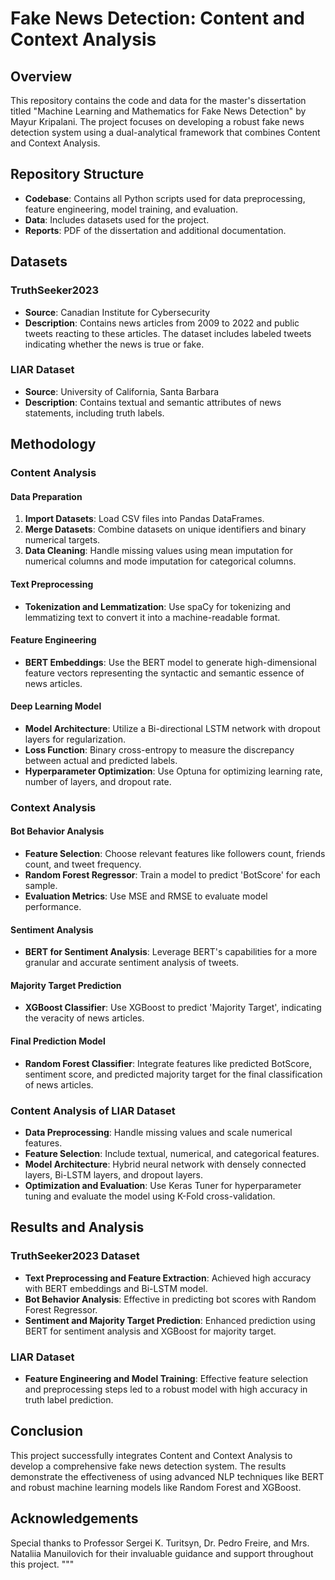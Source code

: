 # Fake News Detection: Content and Context Analysis

## Overview

This repository contains the code and data for the master's dissertation titled "Machine Learning and Mathematics for Fake News Detection" by Mayur Kripalani. The project focuses on developing a robust fake news detection system using a dual-analytical framework that combines Content and Context Analysis.

## Repository Structure

- **Codebase**: Contains all Python scripts used for data preprocessing, feature engineering, model training, and evaluation.
- **Data**: Includes datasets used for the project.
- **Reports**: PDF of the dissertation and additional documentation.

## Datasets

### TruthSeeker2023
- **Source**: Canadian Institute for Cybersecurity
- **Description**: Contains news articles from 2009 to 2022 and public tweets reacting to these articles. The dataset includes labeled tweets indicating whether the news is true or fake.

### LIAR Dataset
- **Source**: University of California, Santa Barbara
- **Description**: Contains textual and semantic attributes of news statements, including truth labels.

## Methodology

### Content Analysis

#### Data Preparation
1. **Import Datasets**: Load CSV files into Pandas DataFrames.
2. **Merge Datasets**: Combine datasets on unique identifiers and binary numerical targets.
3. **Data Cleaning**: Handle missing values using mean imputation for numerical columns and mode imputation for categorical columns.

#### Text Preprocessing
- **Tokenization and Lemmatization**: Use spaCy for tokenizing and lemmatizing text to convert it into a machine-readable format.

#### Feature Engineering
- **BERT Embeddings**: Use the BERT model to generate high-dimensional feature vectors representing the syntactic and semantic essence of news articles.

#### Deep Learning Model
- **Model Architecture**: Utilize a Bi-directional LSTM network with dropout layers for regularization.
- **Loss Function**: Binary cross-entropy to measure the discrepancy between actual and predicted labels.
- **Hyperparameter Optimization**: Use Optuna for optimizing learning rate, number of layers, and dropout rate.

### Context Analysis

#### Bot Behavior Analysis
- **Feature Selection**: Choose relevant features like followers count, friends count, and tweet frequency.
- **Random Forest Regressor**: Train a model to predict 'BotScore' for each sample.
- **Evaluation Metrics**: Use MSE and RMSE to evaluate model performance.

#### Sentiment Analysis
- **BERT for Sentiment Analysis**: Leverage BERT's capabilities for a more granular and accurate sentiment analysis of tweets.

#### Majority Target Prediction
- **XGBoost Classifier**: Use XGBoost to predict 'Majority Target', indicating the veracity of news articles.

#### Final Prediction Model
- **Random Forest Classifier**: Integrate features like predicted BotScore, sentiment score, and predicted majority target for the final classification of news articles.

### Content Analysis of LIAR Dataset
- **Data Preprocessing**: Handle missing values and scale numerical features.
- **Feature Selection**: Include textual, numerical, and categorical features.
- **Model Architecture**: Hybrid neural network with densely connected layers, Bi-LSTM layers, and dropout layers.
- **Optimization and Evaluation**: Use Keras Tuner for hyperparameter tuning and evaluate the model using K-Fold cross-validation.

## Results and Analysis

### TruthSeeker2023 Dataset
- **Text Preprocessing and Feature Extraction**: Achieved high accuracy with BERT embeddings and Bi-LSTM model.
- **Bot Behavior Analysis**: Effective in predicting bot scores with Random Forest Regressor.
- **Sentiment and Majority Target Prediction**: Enhanced prediction using BERT for sentiment analysis and XGBoost for majority target.

### LIAR Dataset
- **Feature Engineering and Model Training**: Effective feature selection and preprocessing steps led to a robust model with high accuracy in truth label prediction.

## Conclusion

This project successfully integrates Content and Context Analysis to develop a comprehensive fake news detection system. The results demonstrate the effectiveness of using advanced NLP techniques like BERT and robust machine learning models like Random Forest and XGBoost.

## Acknowledgements

Special thanks to Professor Sergei K. Turitsyn, Dr. Pedro Freire, and Mrs. Nataliia Manuilovich for their invaluable guidance and support throughout this project.
"""

